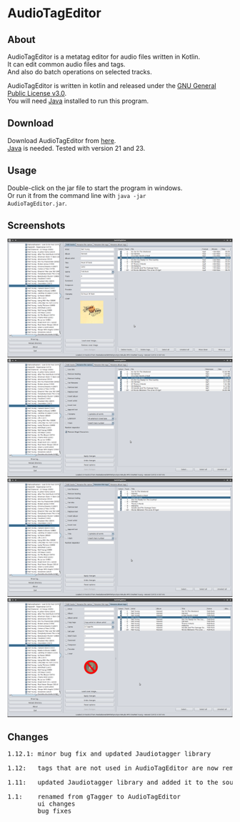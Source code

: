 # AudioTagEditor

## About
AudioTagEditor is a metatag editor for audio files written in Kotlin.  
It can edit common audio files and tags.  
And also do batch operations on selected tracks.  

AudioTagEditor is written in kotlin and released under the [GNU General Public License v3.0](LICENSE).  
You will need [Java](http://java.com) installed to run this program.  

## Download
Download AudioTagEditor from [here](https://github.com/gnuwimp/AudioTagEditor/releases).  
[Java](https://java.com) is needed. Tested with version 21 and 23. 

## Usage
Double-click on the jar file to start the program in windows.  
Or run it from the command line with <code>java -jar AudioTagEditor.jar</code>.  

## Screenshots
<img src="images/audiotageditor.png" alt="Edit tracks"/>
<img src="images/audiotageditor-2.png" alt="Rename filenames"/>
<img src="images/audiotageditor-3.png" alt="Rename title tags"/>
<img src="images/audiotageditor-4.png" alt="Rename album tags"/>

## Changes
<pre>
1.12.1: minor bug fix and updated Jaudiotagger library

1.12:   tags that are not used in AudioTagEditor are now removed when saving tags to audio file

1.11:   updated Jaudiotagger library and added it to the source tree

1.1:    renamed from gTagger to AudioTagEditor
        ui changes
        bug fixes
</pre>
